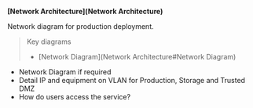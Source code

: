 **[Network Architecture](Network Architecture)**

Network diagram for production deployment.

> Key diagrams
> * [Network Diagram](Network Architecture#Network Diagram)

* Network Diagram if required
* Detail IP and equipment on VLAN for Production, Storage and Trusted DMZ
* How do users access the service?

